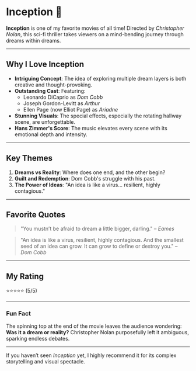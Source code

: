 # **Inception** 🎥

**Inception** is one of my favorite movies of all time! Directed by *Christopher Nolan*, this sci-fi thriller takes viewers on a mind-bending journey through dreams within dreams.

---

## **Why I Love Inception**
- **Intriguing Concept**: The idea of exploring multiple dream layers is both creative and thought-provoking.
- **Outstanding Cast**: Featuring:
  - Leonardo DiCaprio as *Dom Cobb*
  - Joseph Gordon-Levitt as *Arthur*
  - Ellen Page (now Elliot Page) as *Ariadne*
- **Stunning Visuals**: The special effects, especially the rotating hallway scene, are unforgettable.
- **Hans Zimmer's Score**: The music elevates every scene with its emotional depth and intensity.

---

## **Key Themes**
1. **Dreams vs Reality**: Where does one end, and the other begin?
2. **Guilt and Redemption**: Dom Cobb's struggle with his past.
3. **The Power of Ideas**: "An idea is like a virus... resilient, highly contagious."

---

## **Favorite Quotes**
> "You mustn’t be afraid to dream a little bigger, darling." – *Eames*

> "An idea is like a virus, resilient, highly contagious. And the smallest seed of an idea can grow. It can grow to define or destroy you." – *Dom Cobb*

---

## **My Rating**
⭐⭐⭐⭐⭐ (5/5)

---

### **Fun Fact**
The spinning top at the end of the movie leaves the audience wondering:  
**Was it a dream or reality?** Christopher Nolan purposefully left it ambiguous, sparking endless debates.

---

If you haven’t seen *Inception* yet, I highly recommend it for its complex storytelling and visual spectacle.
